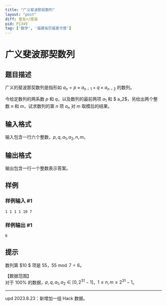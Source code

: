 ```yaml
---
title: "广义斐波那契数列"
layout: "post"
diff: 普及+/提高
pid: P1349
tag: ['数学', '福建省历届夏令营']
---
```

# 广义斐波那契数列
## 题目描述

广义的斐波那契数列是指形如 $a_n=p\times a_{n-1}+q\times a_{n-2}$ 的数列。

今给定数列的两系数 $p$ 和 $q$，以及数列的最前两项 $a_1$ 和 $ a_2$，另给出两个整数 $n$ 和 $m$，试求数列的第 $n$ 项 $a_n$ 对 $m$ 取模后的结果。


## 输入格式

输入包含一行六个整数，$p,q,a_1,a_2,n,m$。  
## 输出格式

输出包含一行一个整数表示答案。

## 样例

### 样例输入 #1
```
1 1 1 1 10 7

```
### 样例输出 #1
```
6
```
## 提示

数列第 $10 $ 项是 $55$，$55 \bmod 7 = 6$。

【数据范围】  
对于 $100\%$ 的数据，$p,q,a_1,a_2 \in [0,2^{31}-1]$，$1\le n,m \le 2^{31}-1$。

---

$\text{upd 2023.8.23}$：新增加一组 Hack 数据。
